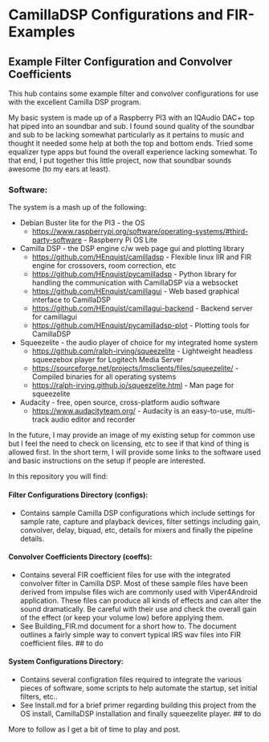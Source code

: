 # CamillaDSP Configurations and FIR-Examples
## Example Filter Configuration and Convolver Coefficients

This hub contains some example filter and convolver configurations for use with the excellent Camilla DSP program.

My basic system is made up of a Raspberry PI3 with an IQAudio DAC+ top hat piped into an soundbar and sub.  I found sound quality of the soundbar and sub to be lacking somewhat particularly as it pertains to music and thought it needed some help at both the top and bottom ends.  Tried some equalizer type apps but found the overall experience lacking somewhat. To that end, I put together this little project, now that soundbar sounds awesome (to my ears at least). 

### Software:
The system is a mash up of the following:
  - Debian Buster lite for the PI3 - the OS
    - https://www.raspberrypi.org/software/operating-systems/#third-party-software  - Raspberry Pi OS Lite
  - Camilla DSP - the DSP engine c/w web page gui and plotting library  
    - https://github.com/HEnquist/camilladsp  - Flexible linux IIR and FIR engine for crossovers, room correction, etc
    - https://github.com/HEnquist/pycamilladsp  - Python library for handling the communication with CamillaDSP via a websocket
    - https://github.com/HEnquist/camillagui  - Web based graphical interface to CamillaDSP
    - https://github.com/HEnquist/camillagui-backend  - Backend server for camillagui
    - https://github.com/HEnquist/pycamilladsp-plot  - Plotting tools for CamillaDSP
  - Squeezelite - the audio player of choice for my integrated home system 
    - https://github.com/ralph-irving/squeezelite  - Lightweight headless squeezebox player for Logitech Media Server
    - https://sourceforge.net/projects/lmsclients/files/squeezelite/  - Compiled binaries for all operating systems
    - https://ralph-irving.github.io/squeezelite.html  - Man page for squeezelite 
  - Audacity - free, open source, cross-platform audio software
    - https://www.audacityteam.org/  - Audacity is an easy-to-use, multi-track audio editor and recorder 

In the future, I may provide an image of my existing setup for common use but I feel the need to check on licensing, etc to see if that kind of thing is allowed first.  In the short term, I will provide some links to the software used and basic instructions on the setup if people are interested.

In this repository you will find:
#### Filter Configurations Directory (configs):
  -   Contains sample Camilla DSP configurations which include settings for sample rate, capture and playback devices, filter settings including gain, convolver, delay, biquad, etc, details for mixers and finally the pipeline details.
#### Convolver Coefficients Directory (coeffs):
  -   Contains several FIR coefficient files for use with the integrated convolver filter in Camilla DSP.  Most of these sample files have been derived from impulse files wich are commonly used with Viper4Android application.  These files can produce all kinds of effects and can alter the sound dramatically.  Be careful with their use and check the overall gain of the effect (or keep your volume low) before applying them.
  -   See Building_FIR.md document for a short how to.  The document outlines a fairly simple way to convert typical IRS wav files into FIR coefficient files. ## to do
#### System Configurations Directory:
  -   Contains several configration files required to integrate the various pieces of software, some scripts to help automate the startup, set initial filters, etc..
  -   See Install.md for a brief primer regarding building this project from the OS install, CamillaDSP installation and finally squeezelite player.  ## to do

More to follow as I get a bit of time to play and post.
